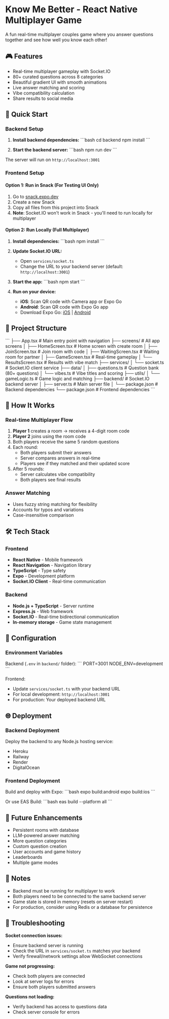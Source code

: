 # Know Me Better - React Native Multiplayer Game

A fun real-time multiplayer couples game where you answer questions together and see how well you know each other!

## 🎮 Features

- Real-time multiplayer gameplay with Socket.IO
- 80+ curated questions across 8 categories
- Beautiful gradient UI with smooth animations
- Live answer matching and scoring
- Vibe compatibility calculation
- Share results to social media

## 🚀 Quick Start

### Backend Setup

1. **Install backend dependencies:**
\`\`\`bash
cd backend
npm install
\`\`\`

2. **Start the backend server:**
\`\`\`bash
npm run dev
\`\`\`

The server will run on `http://localhost:3001`

### Frontend Setup

#### Option 1: Run in Snack (For Testing UI Only)

1. Go to [snack.expo.dev](https://snack.expo.dev)
2. Create a new Snack
3. Copy all files from this project into Snack
4. **Note**: Socket.IO won't work in Snack - you'll need to run locally for multiplayer

#### Option 2: Run Locally (Full Multiplayer)

1. **Install dependencies:**
\`\`\`bash
npm install
\`\`\`

2. **Update Socket.IO URL:**
   - Open `services/socket.ts`
   - Change the URL to your backend server (default: `http://localhost:3001`)

3. **Start the app:**
\`\`\`bash
npm start
\`\`\`

4. **Run on your device:**
   - **iOS**: Scan QR code with Camera app or Expo Go
   - **Android**: Scan QR code with Expo Go app
   - Download Expo Go: [iOS](https://apps.apple.com/app/expo-go/id982107779) | [Android](https://play.google.com/store/apps/details?id=host.exp.exponent)

## 📁 Project Structure

\`\`\`
├── App.tsx                # Main entry point with navigation
├── screens/               # All app screens
│   ├── HomeScreen.tsx    # Home screen with create room
│   ├── JoinScreen.tsx    # Join room with code
│   ├── WaitingScreen.tsx # Waiting room for partner
│   ├── GameScreen.tsx    # Real-time gameplay
│   └── ResultsScreen.tsx # Results with vibe match
├── services/
│   └── socket.ts         # Socket.IO client service
├── data/
│   ├── questions.ts      # Question bank (80+ questions)
│   └── vibes.ts          # Vibe titles and scoring
├── utils/
│   └── gameLogic.ts      # Game logic and matching
├── backend/               # Socket.IO backend server
│   ├── server.ts         # Main server file
│   └── package.json      # Backend dependencies
└── package.json          # Frontend dependencies
\`\`\`

## 🎯 How It Works

### Real-time Multiplayer Flow

1. **Player 1** creates a room → receives a 4-digit room code
2. **Player 2** joins using the room code
3. Both players receive the same 5 random questions
4. Each round:
   - Both players submit their answers
   - Server compares answers in real-time
   - Players see if they matched and their updated score
5. After 5 rounds:
   - Server calculates vibe compatibility
   - Both players see final results

### Answer Matching

- Uses fuzzy string matching for flexibility
- Accounts for typos and variations
- Case-insensitive comparison

## 🛠️ Tech Stack

### Frontend
- **React Native** - Mobile framework
- **React Navigation** - Navigation library
- **TypeScript** - Type safety
- **Expo** - Development platform
- **Socket.IO Client** - Real-time communication

### Backend
- **Node.js + TypeScript** - Server runtime
- **Express.js** - Web framework
- **Socket.IO** - Real-time bidirectional communication
- **In-memory storage** - Game state management

## 🔧 Configuration

### Environment Variables

Backend (`.env` in `backend/` folder):
\`\`\`
PORT=3001
NODE_ENV=development
\`\`\`

Frontend:
- Update `services/socket.ts` with your backend URL
- For local development: `http://localhost:3001`
- For production: Your deployed backend URL

## 🌐 Deployment

### Backend Deployment
Deploy the backend to any Node.js hosting service:
- Heroku
- Railway
- Render
- DigitalOcean

### Frontend Deployment
Build and deploy with Expo:
\`\`\`bash
expo build:android
expo build:ios
\`\`\`

Or use EAS Build:
\`\`\`bash
eas build --platform all
\`\`\`

## 🔮 Future Enhancements

- Persistent rooms with database
- LLM-powered answer matching
- More question categories
- Custom question creation
- User accounts and game history
- Leaderboards
- Multiple game modes

## 📝 Notes

- Backend must be running for multiplayer to work
- Both players need to be connected to the same backend server
- Game state is stored in memory (resets on server restart)
- For production, consider using Redis or a database for persistence

## 🐛 Troubleshooting

**Socket connection issues:**
- Ensure backend server is running
- Check the URL in `services/socket.ts` matches your backend
- Verify firewall/network settings allow WebSocket connections

**Game not progressing:**
- Check both players are connected
- Look at server logs for errors
- Ensure both players submitted answers

**Questions not loading:**
- Verify backend has access to questions data
- Check server console for errors
